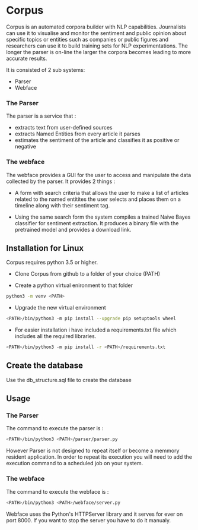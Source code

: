 # Corpus

Corpus is an automated corpora builder with NLP capabilities.
Journalists can use it to visualise and monitor the sentiment and public opinion about specific topics or entities such as companies or public figures and researchers can use it to build training sets for NLP experimentations. The longer the parser is on-line the larger the corpora becomes leading to more accurate results.

It is consisted of 2 sub systems:
- Parser
- Webface


### The Parser
The parser is a service that :
- extracts text from user-defined sources
- extracts Named Entities from every article it parses
- estimates the sentiment of the article and classifies it as positive or negative


### The webface
The webface provides a GUI for the user to access and manipulate the data collected by the parser.
It provides 2 things :
- A form with search criteria that allows the user to make a list of articles related to the named entitites the user selects and places them on a timeline along with their sentiment tag.

- Using the same search form the system compiles a trained Naive Bayes classifier for sentiment extraction. It produces a binary file with the pretrained model and provides a download link.



## Installation for Linux

Corpus requires python 3.5 or higher.

- Clone Corpus from github to a folder of your choice (PATH)

- Create a python virtual enironment to that folder

```sh
python3 -m venv <PATH>  

```

- Upgrade the new virtual environment
```sh
<PATH>/bin/python3 -m pip install --upgrade pip setuptools wheel
```

- For easier installation i have included a requirements.txt file which includes all the required libraries.
```sh
<PATH>/bin/python3 -m pip install -r <PATH>/requirements.txt
```


## Create the database
Use the db_structure.sql file to create the database


## Usage
### The Parser
The command to execute the parser is :
```sh
<PATH>/bin/python3 <PATH>/parser/parser.py
```
However Parser is not designed to repeat itself or become a memmory resident application. In order to repeat its execution you will need to add the execution command to a scheduled job on your system.

### The webface
The command to execute the webface is :
```sh
<PATH>/bin/python3 <PATH>/webface/server.py
```

Webface uses the Python's HTTPServer library and it serves for ever on port 8000. If you want to stop the server you have to do it manualy.



